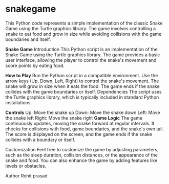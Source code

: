 # snakegame
This Python code represents a simple implementation of the classic Snake Game using the Turtle graphics library. The game involves controlling a snake to eat food and grow in size while avoiding collisions with the game boundaries and itself.

**Snake Game**
Introduction
This Python script is an implementation of the Snake Game using the Turtle graphics library. The game provides a basic user interface, allowing the player to control the snake's movement and score points by eating food.

**How to Play**
Run the Python script in a compatible environment.
Use the arrow keys (Up, Down, Left, Right) to control the snake's movement.
The snake will grow in size when it eats the food.
The game ends if the snake collides with the game boundaries or itself.
Dependencies
The script uses the Turtle graphics library, which is typically included in standard Python installations.

**Controls**
Up: Move the snake up
Down: Move the snake down
Left: Move the snake left
Right: Move the snake right
**Game Logic**
The game continuously updates, moving the snake forward at regular intervals. It checks for collisions with food, game boundaries, and the snake's own tail. The score is displayed on the screen, and the game ends if the snake collides with a boundary or itself.

Customization
Feel free to customize the game by adjusting parameters, such as the sleep duration, collision distances, or the appearance of the snake and food. You can also enhance the game by adding features like levels or obstacles.

Author
Rohit prasad
